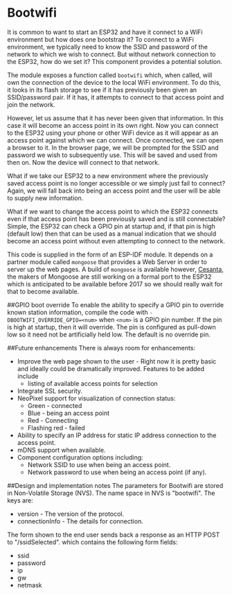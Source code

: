 # Bootwifi
It is common to want to start an ESP32 and have it connect to a WiFi environment but how
does one bootstrap it?  To connect to a WiFi environment, we typically need to know the
SSID and password of the network to which we wish to connect.  But without network connection
to the ESP32, how do we set it?  This component provides a potential solution.

The module exposes a function called `bootwifi` which, when called, will own the connection
of the device to the local WiFi environment.  To do this, it looks in its flash storage to see
if it has previously been given an SSID/password pair.  If it has, it attempts to connect to that
access point and join the network.

However, let us assume that it has never been given that information.  In this case it will become
an access point in its own right.  Now you can connect to the ESP32 using your phone or other WiFi
device as it will appear as an access point against which we can connect.  Once connected, we can
open a browser to it.  In the browser page, we will be prompted for the SSID and password we wish
to subsequently use.  This will be saved and used from then on.  Now the device will connect to that
network.

What if we take our ESP32 to a new environment where the previously saved access point is no longer
accessible or we simply just fail to connect?  Again, we will fall back into being an access point
and the user will be able to supply new information.

What if we want to change the access point to which the ESP32 connects even if that access point has
been previously saved and is still connectable?  Simple, the ESP32 can check a GPIO pin at startup and,
if that pin is high (default low) then that can be used as a manual indication that we should become
an access point without even attempting to connect to the network.

This code is supplied in the form of an ESP-IDF module.  It depends on a partner module called `mongoose`
that provides a Web Server in order to server up the web pages.  A build of `mongoose` is available
however, [Cesanta](https://www.cesanta.com/), the makers of Mongoose are still working on a formal
port to the ESP32 which is anticipated to be available before 2017 so we should really wait for that
to become available.

##GPIO boot override
To enable the ability to specify a GPIO pin to override known station information, compile
the code with `-DBOOTWIFI_OVERRIDE_GPIO=<num>` when `<num>` is a GPIO pin number.  If the
pin is high at startup, then it will override.  The pin is configured as pull-down low so
it need not be artificially held low.  The default is no override pin.

##Future enhancements
There is always room for enhancements:

* Improve the web page shown to the user - Right now it is pretty basic and ideally could be
dramatically improved.  Features to be added include
  - listing of available access points for selection
* Integrate SSL security.
* NeoPixel support for visualization of connection status:
  - Green - connected
  - Blue - being an access point
  - Red - Connecting
  - Flashing red - failed
* Ability to specify an IP address for static IP address connection to the access point.
* mDNS support when available.
* Component configuration options including:
  - Network SSID to use when being an access point.
  - Network password to use when being an access point (if any). 
  
##Design and implementation notes
The parameters for Bootwifi are stored in Non-Volatile Storage (NVS).  The name space in NVS
is "bootwifi".  The keys are:

* version - The version of the protocol.
* connectionInfo - The details for connection.

The form shown to the end user sends back a response as an HTTP POST to "/ssidSelected".
which contains the following form fields:

* ssid
* password
* ip
* gw
* netmask
 